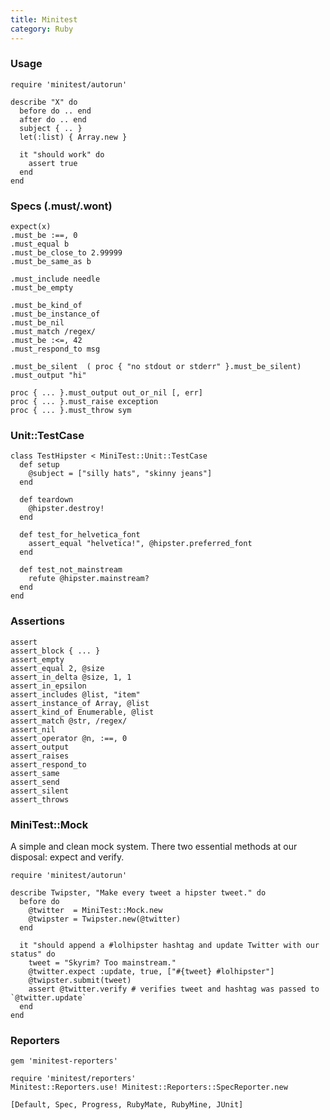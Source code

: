 ```yaml
---
title: Minitest
category: Ruby
---
```


### Usage

    require 'minitest/autorun'

    describe "X" do
      before do .. end
      after do .. end
      subject { .. }
      let(:list) { Array.new }

      it "should work" do
        assert true
      end
    end

### Specs (.must/.wont)

    expect(x)
    .must_be :==, 0
    .must_equal b
    .must_be_close_to 2.99999
    .must_be_same_as b

    .must_include needle
    .must_be_empty

    .must_be_kind_of
    .must_be_instance_of
    .must_be_nil
    .must_match /regex/
    .must_be :<=, 42
    .must_respond_to msg

    .must_be_silent  ( proc { "no stdout or stderr" }.must_be_silent)
    .must_output "hi"

    proc { ... }.must_output out_or_nil [, err]
    proc { ... }.must_raise exception
    proc { ... }.must_throw sym

### Unit::TestCase

    class TestHipster < MiniTest::Unit::TestCase
      def setup
        @subject = ["silly hats", "skinny jeans"]
      end

      def teardown
        @hipster.destroy!
      end

      def test_for_helvetica_font
        assert_equal "helvetica!", @hipster.preferred_font
      end

      def test_not_mainstream
        refute @hipster.mainstream?
      end
    end

### Assertions

    assert
    assert_block { ... }
    assert_empty
    assert_equal 2, @size
    assert_in_delta @size, 1, 1
    assert_in_epsilon
    assert_includes @list, "item"
    assert_instance_of Array, @list
    assert_kind_of Enumerable, @list
    assert_match @str, /regex/
    assert_nil
    assert_operator @n, :==, 0
    assert_output
    assert_raises
    assert_respond_to
    assert_same
    assert_send
    assert_silent
    assert_throws

### MiniTest::Mock

A simple and clean mock system. There two essential methods at our disposal: expect and verify.

    require 'minitest/autorun'

    describe Twipster, "Make every tweet a hipster tweet." do
      before do
        @twitter  = MiniTest::Mock.new
        @twipster = Twipster.new(@twitter)
      end

      it "should append a #lolhipster hashtag and update Twitter with our status" do
        tweet = "Skyrim? Too mainstream."
        @twitter.expect :update, true, ["#{tweet} #lolhipster"]
        @twipster.submit(tweet)
        assert @twitter.verify # verifies tweet and hashtag was passed to `@twitter.update`
      end
    end

### Reporters

    gem 'minitest-reporters'

    require 'minitest/reporters'
    Minitest::Reporters.use! Minitest::Reporters::SpecReporter.new

    [Default, Spec, Progress, RubyMate, RubyMine, JUnit]
